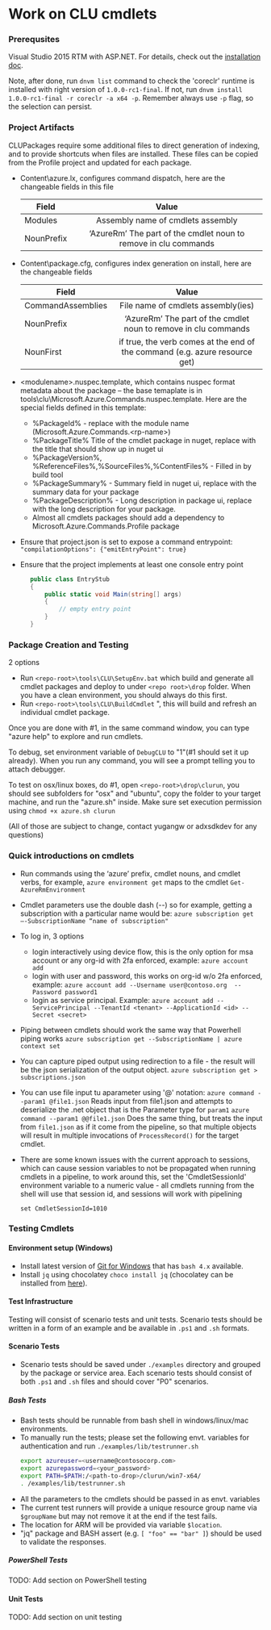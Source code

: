 # Work on CLU cmdlets

### Prerequsites

Visual Studio 2015 RTM with ASP.NET. For details, check out the [installation doc](http://docs.asp.net/en/latest/getting-started/installing-on-windows.html). 
  
Note, after done, run `dnvm list` command to check the 'coreclr' runtime is installed with right version of `1.0.0-rc1-final`. If not, run `dnvm install 1.0.0-rc1-final -r coreclr -a x64 -p`. Remember always use `-p` flag, so the selection can persist. 

### Project Artifacts

CLUPackages require some additional files to direct generation of indexing, and to provide shortcuts when files are installed.  These files can be copied from the Profile project and updated for each package.   

* Content\azure.lx, configures command dispatch, here are the changeable fields in this file 

    | Field         | Value         |
    | ------------- |:-------------:|
    | Modules      | Assembly name of cmdlets assembly |
    | NounPrefix      | ‘AzureRm’  The part of the cmdlet noun to remove in clu commands|

*	Content\package.cfg, configures index generation on  install, here are the changeable fields

    | Field         | Value         |
    | ------------- |:-------------:|
    | CommandAssemblies      | File name of cmdlets assembly(ies) |
    | NounPrefix      | ‘AzureRm’  The part of the cmdlet noun to remove in clu commands|
    | NounFirst       | if true, the verb comes at the end of the command (e.g. azure resource get)|
    
* \<modulename\>.nuspec.template, which contains nuspec format metadata about the package – the base temaplate is in tools\clu\Microsoft.Azure.Commands.nuspec.template.  Here are the special fields defined in this template:
   * %PackageId% - replace with the module name (Microsoft.Azure.Commands.\<rp-name\>)
   * %PackageTitle%  Title of the cmdlet package in nuget, replace with the title that should show up in nuget ui
   * %PackageVersion%, %ReferenceFiles%,%SourceFiles%,%ContentFiles%  - Filled in by build tool
   * %PackageSummary% - Summary field in nuget ui, replace with the summary data for your package
   * %PackageDescription% - Long description in package ui, replace with the long description for your package.
   * Almost all cmdlets packages should add a dependency to Microsoft.Azure.Commands.Profile package

* Ensure that project.json is set to expose a command entrypoint: `"compilationOptions": {"emitEntryPoint": true}`
* Ensure that the project implements at least one console entry point
```c#
      public class EntryStub
      {
          public static void Main(string[] args)
          {
              // empty entry point
          }
      }
``` 
   
### Package Creation and Testing
   2 options
   * Run `<repo-root>\tools\CLU\SetupEnv.bat` which build and generate all cmdlet packages and deploy to under `<repo root>\drop` folder. When you have a clean environment, you should always do this first.
   * Run `<repo-root>\tools\CLU\BuildCmdlet` <name like: Microsoft.Azure.Commands.Profile>", this will build and refresh an individual cmdlet package.

Once you are done with #1, in the same command window, you can type "azure help" to explore and run cmdlets. 

To debug, set environment variable of `DebugCLU` to "1"(#1 should set it up already). When you run any command, you will see a prompt telling you to attach debugger. 

To test on osx/linux boxes, do #1, open `<repo-root>\drop\clurun`, you should see subfolders for "osx" and "ubuntu", copy the folder to your target machine, and run the "azure.sh" inside. Make sure set execution permission using `chmod +x azure.sh clurun`

(All of those are subject to change, contact yugangw or adxsdkdev for any questions)

### Quick introductions on cmdlets
  *  Run commands using the ‘azure’ prefix, cmdlet nouns, and cmdlet verbs, for example, `azure environment get` maps to the cmdlet `Get-AzureRmEnvironment`
  *  Cmdlet parameters use the double dash (--) so for example, getting a subscription with a particular name would be: `azure subscription get –-SubscriptionName “name of subscription"`
  * To log in, 3 options
    * login interactively using device flow, this is the only option for msa account or any org-id with 2fa enforced, example: `azure account add`
    * login with user and password, this works on org-id w/o 2fa enforced, example: `azure account add --Username user@contoso.org  --Password password1`
    * login as service principal. Example: `azure account add --ServicePrincipal --TenantId <tenant> --ApplicationId <id> --Secret <secret>`
  * Piping between cmdlets should work the same way that Powerhell piping works
    ```azure subscription get --SubscriptionName | azure context set```
  * You can capture piped output using redirection to a file - the result will be the json serialization of the output object.
    ```azure subscription get > subscriptions.json```
  * You can use file input tu aparameter using '@' notation:
    ```azure command --param1 @file1.json```
    Reads input from file1.json and attempts to deserialize the .net object that is the Parameter type for ```param1```
    ```azure command --param1 @@file1.json```
    Does the same thing, but treats the input from ```file1.json``` as if it come from the pipeline, so that multiple objects will result in multiple invocations of ```ProcessRecord()``` for the target cmdlet.
  * There are some known issues with the current approach to sessions, which can cause session variables to not be propagated when running cmdlets in a pipeline, to work around this, set the 'CmdletSessionId' environment variable to a numeric value - all cmdlets running from the shell will use that session id, and sessions will work with pipelining 

    ```set CmdletSessionId=1010 ```

### Testing Cmdlets

#### Environment setup (Windows)
- Install latest version of [Git for Windows](https://git-scm.com/download/win) that has `bash 4.x` available.
- Install `jq` using chocolatey `choco install jq` (chocolatey can be installed from [here](https://chocolatey.org/)).

#### Test Infrastructure
Testing will consist of scenario tests and unit tests. Scenario tests should be written in a form of an example and be available in `.ps1` and `.sh` formats.

#### Scenario Tests
- Scenario tests should be saved under `./examples` directory and grouped by the package or service area. Each scenario tests should consist of both `.ps1` and `.sh` files and should cover "P0" scenarios.

##### Bash Tests
- Bash tests should be runnable from bash shell in windows/linux/mac environments.
- To manually run the tests; please set the following envt. variables for authentication and run `./examples/lib/testrunner.sh`
   ```bash
   export azureuser=<username@contosocorp.com>
   export azurepassword=<your_password>
   export PATH=$PATH:/<path-to-drop>/clurun/win7-x64/
   . /examples/lib/testrunner.sh
   ```
- All the parameters to the cmdlets should be passed in as envt. variables
- The current test runners will provide a unique resource group name via `$groupName` but may not remove it at the end if the test fails.
- The location for ARM will be provided via variable `$location`.
- "jq" package and BASH assert (e.g. `[ "foo" == "bar" ]`) should be used to validate the responses.

##### PowerShell Tests
TODO: Add section on PowerShell testing

#### Unit Tests
TODO: Add section on unit testing


